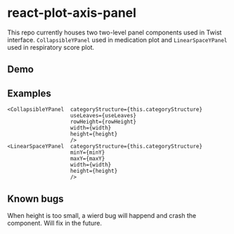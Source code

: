 # react-plot-axis-panel
This repo currently houses two two-level panel components used in Twist interface. `CollapsibleYPanel` used in medication plot and `LinearSpaceYPanel` used in respiratory score plot.

## Demo


## Examples
```
<CollapsibleYPanel  categoryStructure={this.categoryStructure}
                    useLeaves={useLeaves}
                    rowHeight={rowHeight}
                    width={width}
                    height={height}
                    />
<LinearSpaceYPanel  categoryStructure={this.categoryStructure}
                    minY={minY}
                    maxY={maxY}
                    width={width}
                    height={height}
                    />
```

## Known bugs
When height is too small, a wierd bug will happend and crash the component. Will fix in the future.
